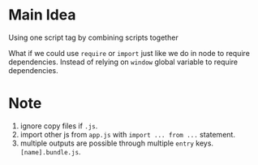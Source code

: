 # Main Idea
Using one script tag by combining scripts together

What if we could use `require` or `import` just like we do in node to require dependencies.
Instead of relying on `window` global variable to require dependencies.

# Note
1. ignore copy files if `.js`.
2. import other js from `app.js` with `import ... from ...` statement.
3. multiple outputs are possible through multiple `entry` keys. `[name].bundle.js`.



